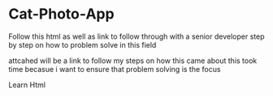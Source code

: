 # Cat-Photo-App
Follow this html as well as link to follow through with a senior developer step by step on how to problem solve in this field 


attcahed will be a link to follow my steps on how this came about this took time becasue i want to ensure that problem solving is the focus

Learn Html
